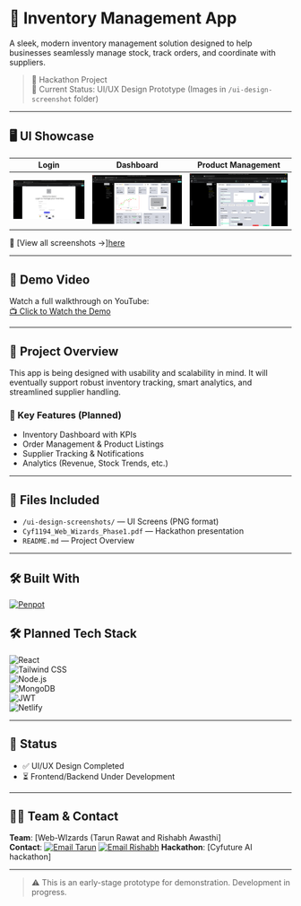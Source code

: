 # 🧾 Inventory Management App

A sleek, modern inventory management solution designed to help businesses seamlessly manage stock, track orders, and coordinate with suppliers.

> 🚀 Hackathon Project  
> 📁 Current Status: UI/UX Design Prototype (Images in `/ui-design-screenshot` folder)

---


## 🖥️ UI Showcase
| Login | Dashboard | Product Management |
|-------|-----------|---------------------|
| ![Login](ui-design-screenshot/login-page.png) | ![Dashboard](ui-design-screenshot/dashboard-page.png) | ![Add Product](ui-design-screenshot/add-product-page.png) |

📌 [View all screenshots →][here](/ui-design-screenshot)

---

## 🎥 Demo Video

Watch a full walkthrough on YouTube:  
[📺 Click to Watch the Demo](https://youtu.be/wZopShMKPls)

---

## 📑 Project Overview

This app is being designed with usability and scalability in mind. It will eventually support robust inventory tracking, smart analytics, and streamlined supplier handling.

### 🔧 Key Features (Planned)

- Inventory Dashboard with KPIs  
- Order Management & Product Listings  
- Supplier Tracking & Notifications  
- Analytics (Revenue, Stock Trends, etc.)  

---

## 📂 Files Included

- `/ui-design-screenshots/` — UI Screens (PNG format)
- `Cyf1194_Web_Wizards_Phase1.pdf` — Hackathon presentation
- `README.md` — Project Overview

---

## 🛠️ Built With  

[![Penpot](https://img.shields.io/badge/Design-Penpot-7C3AED?logo=penpot&style=flat)](https://penpot.app/)

## 🛠️ Planned Tech Stack

![React](https://img.shields.io/badge/-React-61DAFB?logo=react&logoColor=black&style=flat)  
![Tailwind CSS](https://img.shields.io/badge/-Tailwind_CSS-38B2AC?logo=tailwind-css&logoColor=white&style=flat)  
![Node.js](https://img.shields.io/badge/-Node.js-339933?logo=node.js&logoColor=white&style=flat)  
![MongoDB](https://img.shields.io/badge/-MongoDB-47A248?logo=mongodb&logoColor=white&style=flat)  
![JWT](https://img.shields.io/badge/-JWT-black?logo=json-web-tokens&logoColor=white&style=flat)  
![Netlify](https://img.shields.io/badge/-Netlify-00C7B7?logo=netlify&logoColor=white&style=flat)  

---

## 🧠 Status

- ✅ UI/UX Design Completed
- ⏳ Frontend/Backend Under Development

---


## 🧑‍💻 Team & Contact

**Team**: [Web-WIzards (Tarun Rawat and Rishabh Awasthi]  
**Contact**: [![Email Tarun](https://img.shields.io/badge/Email-Tarun-%23D14836?style=flat&logo=gmail)](mailto:rawatt046@gmail.com)  [![Email Rishabh](https://img.shields.io/badge/Email-Rishabh-%23D14836?style=flat&logo=gmail)](mailto:rishaabhawsthi786@gmail.com) 
**Hackathon**: [Cyfuture AI hackathon]

---

> ⚠️ This is an early-stage prototype for demonstration. Development in progress.
